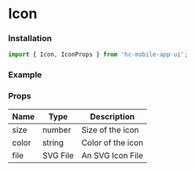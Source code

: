 # Icon

### Installation

```jsx
import { Icon, IconProps } from 'hc-mobile-app-ui';
```

### Example



### Props

| Name  | Type     | Description       |
| ----- | -------- | ----------------- |
| size  | number   | Size of the icon  |
| color | string   | Color of the icon |
| file  | SVG File | An SVG Icon File  |
